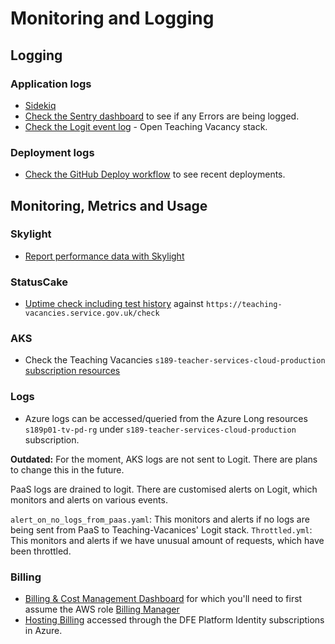 # Monitoring and Logging

## Logging

### Application logs

- [Sidekiq](https://teaching-vacancies.service.gov.uk/sidekiq)
- [Check the Sentry dashboard](https://sentry.io/organizations/teaching-vacancies/issues) to see if any Errors are being logged.
- [Check the Logit event log](https://dashboard.logit.io) - Open Teaching Vacancy stack.

### Deployment logs

- [Check the GitHub Deploy workflow](https://github.com/DFE-Digital/teaching-vacancies/actions?query=workflow%3ADeploy) to see recent deployments.

## Monitoring, Metrics and Usage

### Skylight

- [Report performance data with Skylight](https://www.skylight.io/app/applications/xsMWeSG9ned8/recent/6h/endpoints)

### StatusCake

- [Uptime check including test history](https://app.statuscake.com/UptimeStatus.php?tid=5636370) against `https://teaching-vacancies.service.gov.uk/check`

### AKS

- Check the Teaching Vacancies `s189-teacher-services-cloud-production` [subscription resources](https://portal.azure.com/)

### Logs

- Azure logs can be accessed/queried from the Azure Long resources `s189p01-tv-pd-rg` under `s189-teacher-services-cloud-production` subscription.


**Outdated:** For the moment, AKS logs are not sent to Logit. There are plans to change this in the future.

PaaS logs are drained to logit. There are customised alerts on Logit, which monitors and alerts on various events.

`alert_on_no_logs_from_paas.yaml`: This monitors and alerts if no logs are being sent from PaaS to Teaching-Vacanices' Logit stack.
`Throttled.yml`: This monitors and alerts if we have unusual amount of requests, which have been throttled.

### Billing

- [Billing & Cost Management Dashboard](https://console.aws.amazon.com/billing/home#/) for which you'll need to first assume the AWS role [Billing Manager](https://console.aws.amazon.com/iam/home?region=eu-west-2#/roles/BillingManager)
- [Hosting Billing](https://portal.azure.com/?feature.msaljs=true#view/Microsoft_Azure_Billing/SubscriptionsBladeV1) accessed through the DFE Platform Identity subscriptions in Azure.
